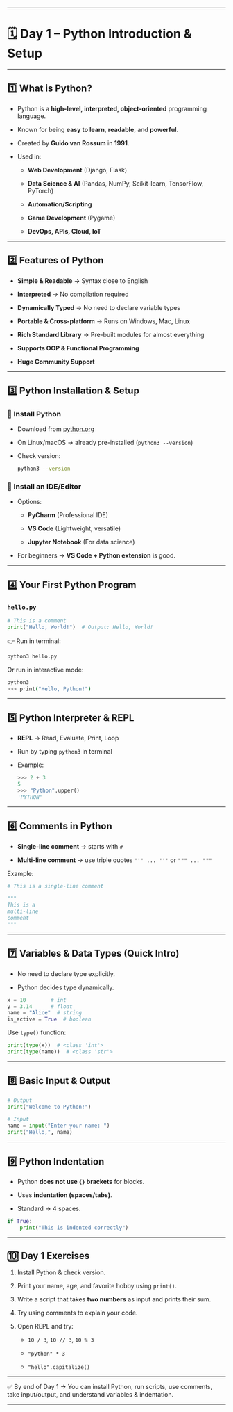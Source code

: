 
---

# 🗓️ Day 1 – Python Introduction & Setup

---

## 1️⃣ What is Python?

- Python is a **high-level, interpreted, object-oriented** programming language.
    
- Known for being **easy to learn**, **readable**, and **powerful**.
    
- Created by **Guido van Rossum** in **1991**.
    
- Used in:
    
    - **Web Development** (Django, Flask)
        
    - **Data Science & AI** (Pandas, NumPy, Scikit-learn, TensorFlow, PyTorch)
        
    - **Automation/Scripting**
        
    - **Game Development** (Pygame)
        
    - **DevOps, APIs, Cloud, IoT**
        

---

## 2️⃣ Features of Python

- **Simple & Readable** → Syntax close to English
    
- **Interpreted** → No compilation required
    
- **Dynamically Typed** → No need to declare variable types
    
- **Portable & Cross-platform** → Runs on Windows, Mac, Linux
    
- **Rich Standard Library** → Pre-built modules for almost everything
    
- **Supports OOP & Functional Programming**
    
- **Huge Community Support**
    

---

## 3️⃣ Python Installation & Setup

### 🔹 Install Python

- Download from [python.org](https://www.python.org/downloads/)
    
- On Linux/macOS → already pre-installed (`python3 --version`)
    
- Check version:
    
    ```bash
    python3 --version
    ```
    

### 🔹 Install an IDE/Editor

- Options:
    
    - **PyCharm** (Professional IDE)
        
    - **VS Code** (Lightweight, versatile)
        
    - **Jupyter Notebook** (For data science)
        
- For beginners → **VS Code + Python extension** is good.
    

---

## 4️⃣ Your First Python Program

### `hello.py`

```python
# This is a comment
print("Hello, World!")  # Output: Hello, World!
```

👉 Run in terminal:

```bash
python3 hello.py
```

Or run in interactive mode:

```bash
python3
>>> print("Hello, Python!")
```

---

## 5️⃣ Python Interpreter & REPL

- **REPL** → Read, Evaluate, Print, Loop
    
- Run by typing `python3` in terminal
    
- Example:
    
    ```python
    >>> 2 + 3
    5
    >>> "Python".upper()
    'PYTHON'
    ```
    

---

## 6️⃣ Comments in Python

- **Single-line comment** → starts with `#`
    
- **Multi-line comment** → use triple quotes `''' ... '''` or `""" ... """`
    

Example:

```python
# This is a single-line comment

"""
This is a
multi-line
comment
"""
```

---

## 7️⃣ Variables & Data Types (Quick Intro)

- No need to declare type explicitly.
    
- Python decides type dynamically.
    

```python
x = 10        # int
y = 3.14      # float
name = "Alice"  # string
is_active = True  # boolean
```

Use `type()` function:

```python
print(type(x))  # <class 'int'>
print(type(name))  # <class 'str'>
```

---

## 8️⃣ Basic Input & Output

```python
# Output
print("Welcome to Python!")

# Input
name = input("Enter your name: ")
print("Hello,", name)
```

---

## 9️⃣ Python Indentation

- Python **does not use `{}` brackets** for blocks.
    
- Uses **indentation (spaces/tabs)**.
    
- Standard → 4 spaces.
    

```python
if True:
    print("This is indented correctly")
```

---

## 🔟 Day 1 Exercises

1. Install Python & check version.
    
2. Print your name, age, and favorite hobby using `print()`.
    
3. Write a script that takes **two numbers** as input and prints their sum.
    
4. Try using comments to explain your code.
    
5. Open REPL and try:
    
    - `10 / 3`, `10 // 3`, `10 % 3`
        
    - `"python" * 3`
        
    - `"hello".capitalize()`
        

---

✅ By end of Day 1 → You can install Python, run scripts, use comments, take input/output, and understand variables & indentation.

---
